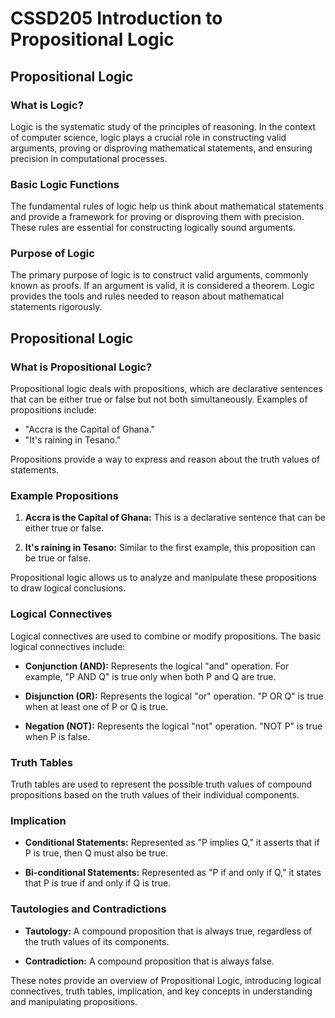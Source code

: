 # CSSD205 Introduction to Propositional Logic

## Propositional Logic

### What is Logic?

Logic is the systematic study of the principles of reasoning. In the context of computer science, logic plays a crucial role in constructing valid arguments, proving or disproving mathematical statements, and ensuring precision in computational processes.

### Basic Logic Functions

The fundamental rules of logic help us think about mathematical statements and provide a framework for proving or disproving them with precision. These rules are essential for constructing logically sound arguments.

### Purpose of Logic

The primary purpose of logic is to construct valid arguments, commonly known as proofs. If an argument is valid, it is considered a theorem. Logic provides the tools and rules needed to reason about mathematical statements rigorously.

## Propositional Logic

### What is Propositional Logic?

Propositional logic deals with propositions, which are declarative sentences that can be either true or false but not both simultaneously. Examples of propositions include:

- "Accra is the Capital of Ghana."
- "It's raining in Tesano."

Propositions provide a way to express and reason about the truth values of statements.

### Example Propositions

1. **Accra is the Capital of Ghana:** This is a declarative sentence that can be either true or false.

2. **It's raining in Tesano:** Similar to the first example, this proposition can be true or false.

Propositional logic allows us to analyze and manipulate these propositions to draw logical conclusions.

### Logical Connectives

Logical connectives are used to combine or modify propositions. The basic logical connectives include:

- **Conjunction (AND):** Represents the logical "and" operation. For example, "P AND Q" is true only when both P and Q are true.

- **Disjunction (OR):** Represents the logical "or" operation. "P OR Q" is true when at least one of P or Q is true.

- **Negation (NOT):** Represents the logical "not" operation. "NOT P" is true when P is false.

### Truth Tables

Truth tables are used to represent the possible truth values of compound propositions based on the truth values of their individual components.

### Implication

- **Conditional Statements:** Represented as "P implies Q," it asserts that if P is true, then Q must also be true.

- **Bi-conditional Statements:** Represented as "P if and only if Q," it states that P is true if and only if Q is true.

### Tautologies and Contradictions

- **Tautology:** A compound proposition that is always true, regardless of the truth values of its components.

- **Contradiction:** A compound proposition that is always false.

These notes provide an overview of Propositional Logic, introducing logical connectives, truth tables, implication, and key concepts in understanding and manipulating propositions.
